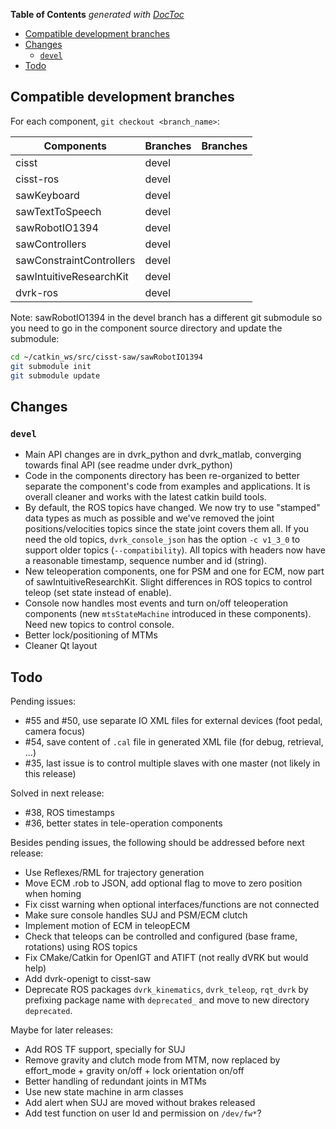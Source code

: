 <!-- START doctoc generated TOC please keep comment here to allow auto update -->
<!-- DON'T EDIT THIS SECTION, INSTEAD RE-RUN doctoc TO UPDATE -->
**Table of Contents**  *generated with [DocToc](https://github.com/thlorenz/doctoc)*

- [Compatible development branches](#compatible-development-branches)
- [Changes](#changes)
  - [`devel`](#devel)
- [Todo](#todo)

<!-- END doctoc generated TOC please keep comment here to allow auto update -->

## Compatible development branches

For each component, `git checkout <branch_name>`:

| Components               | Branches      | Branches     |
| ------------------------ | ------------- |------------- |
| cisst                    | devel         |         |
| cisst-ros                | devel         |         |
| sawKeyboard              | devel         |         |
| sawTextToSpeech          | devel         |         |
| sawRobotIO1394           | devel         |         |
| sawControllers           | devel         |         |
| sawConstraintControllers | devel         |         |
| sawIntuitiveResearchKit  | devel         |         |
| dvrk-ros                 | devel         |         |

Note: sawRobotIO1394 in the devel branch has a different git submodule so you need to go in the component source directory and update the submodule:
```sh
cd ~/catkin_ws/src/cisst-saw/sawRobotIO1394
git submodule init
git submodule update
```

## Changes

### `devel`

* Main API changes are in dvrk_python and dvrk_matlab, converging towards final API (see readme under dvrk_python)
* Code in the components directory has been re-organized to better separate the component's code from examples and applications.  It is overall cleaner and works with the latest catkin build tools.
* By default, the ROS topics have changed.  We now try to use "stamped" data types as much as possible and we've removed the joint positions/velocities topics since the state joint covers them all.  If you need the old topics, `dvrk_console_json` has the option `-c v1_3_0` to support older topics (`--compatibility`).  All topics with headers now have a reasonable timestamp, sequence number and id (string).
* New teleoperation components, one for PSM and one for ECM, now part of sawIntuitiveResearchKit.  Slight differences in ROS topics to control teleop (set state instead of enable).
* Console now handles most events and turn on/off teleoperation components (new `mtsStateMachine` introduced in these components).  Need new topics to control console.
* Better lock/positioning of MTMs
* Cleaner Qt layout

## Todo

Pending issues:
* #55 and #50, use separate IO XML files for external devices (foot pedal, camera focus)
* #54, save content of `.cal` file in generated XML file (for debug, retrieval, ...)
* #35, last issue is to control multiple slaves with one master (not likely in this release)

Solved in next release:
* #38, ROS timestamps
* #36, better states in tele-operation components

Besides pending issues, the following should be addressed before next release:
* Use Reflexes/RML for trajectory generation
* Move ECM .rob to JSON, add optional flag to move to zero position when homing 
* Fix cisst warning when optional interfaces/functions are not connected
* Make sure console handles SUJ and PSM/ECM clutch
* Implement motion of ECM in teleopECM
* Check that teleops can be controlled and configured (base frame, rotations) using ROS topics
* Fix CMake/Catkin for OpenIGT and ATIFT (not really dVRK but would help)
* Add dvrk-openigt to cisst-saw
* Deprecate ROS packages `dvrk_kinematics`, `dvrk_teleop`, `rqt_dvrk` by prefixing package name with `deprecated_` and move to new directory `deprecated`.

Maybe for later releases:
* Add ROS TF support, specially for SUJ
* Remove gravity and clutch mode from MTM, now replaced by effort_mode + gravity on/off + lock orientation on/off
* Better handling of redundant joints in MTMs
* Use new state machine in arm classes
* Add alert when SUJ are moved without brakes released
* Add test function on user Id and permission on `/dev/fw*`?